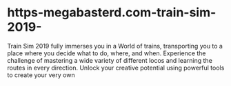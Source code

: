# https-megabasterd.com-train-sim-2019-
Train Sim 2019 fully immerses you in a World of trains, transporting you to a place where you decide what to do, where, and when. Experience the challenge of mastering a wide variety of different locos and learning the routes in every direction. Unlock your creative potential using powerful tools to create your very own 
